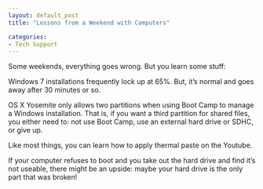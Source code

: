 ```yaml
---
layout: default_post
title: "Lessons from a Weekend with Computers"

categories:
- Tech Support
---
```


Some weekends, everything goes wrong. But you learn some stuff:

Windows 7 installations frequently lock up at 65%. But, it’s normal and goes away after 30 minutes or so.

OS X Yosemite only allows two partitions when using Boot Camp to manage a Windows installation. That is, if you want a third partition for shared files, you either need to: not use Boot Camp, use an external hard drive or SDHC, or give up.

Like most things, you can learn how to apply thermal paste on the Youtube.

If your computer refuses to boot and you take out the hard drive and find it’s not useable, there might be an upside: maybe your hard drive is the only part that was broken!
